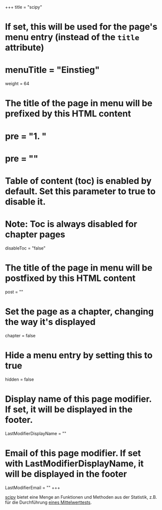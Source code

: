 +++
title = "scipy"
# If set, this will be used for the page's menu entry (instead of the `title` attribute)
# menuTitle = "Einstieg"
weight = 64
# The title of the page in menu will be prefixed by this HTML content
# pre = "<b>1. </b>"
# pre = "<i class='fab fa-github'></i>"
# Table of content (toc) is enabled by default. Set this parameter to true to disable it.
# Note: Toc is always disabled for chapter pages
disableToc = "false"
# The title of the page in menu will be postfixed by this HTML content
post = ""
# Set the page as a chapter, changing the way it's displayed
chapter = false
# Hide a menu entry by setting this to true
hidden = false
# Display name of this page modifier. If set, it will be displayed in the footer.
LastModifierDisplayName = ""
# Email of this page modifier. If set with LastModifierDisplayName, it will be displayed in the footer
LastModifierEmail = ""
+++ 



[scipy](https://www.scipy.org/) bietet eine Menge an Funktionen und Methoden aus der Statistik, z.B. für die Durchführung [eines Mittelwerttests](https://docs.scipy.org/doc/scipy/reference/generated/scipy.stats.ttest_ind.html).






